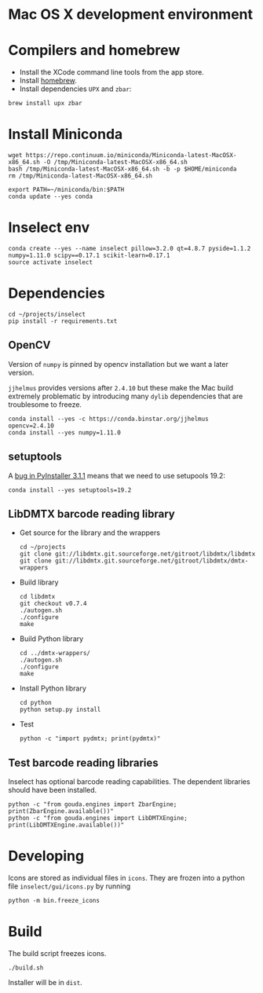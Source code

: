 # Mac OS X development environment

# Compilers and homebrew

* Install the XCode command line tools from the app store.
* Install [homebrew](http://brew.sh/).
* Install dependencies `UPX` and `zbar`:

```
brew install upx zbar
```

# Install Miniconda

```
wget https://repo.continuum.io/miniconda/Miniconda-latest-MacOSX-x86_64.sh -O /tmp/Miniconda-latest-MacOSX-x86_64.sh
bash /tmp/Miniconda-latest-MacOSX-x86_64.sh -b -p $HOME/miniconda
rm /tmp/Miniconda-latest-MacOSX-x86_64.sh

export PATH=~/miniconda/bin:$PATH
conda update --yes conda
```

# Inselect env

```
conda create --yes --name inselect pillow=3.2.0 qt=4.8.7 pyside=1.1.2 numpy=1.11.0 scipy==0.17.1 scikit-learn=0.17.1
source activate inselect
```

# Dependencies

```
cd ~/projects/inselect
pip install -r requirements.txt
```

## OpenCV
Version of `numpy` is pinned by opencv installation but we want a later
version.

`jjhelmus` provides versions after `2.4.10` but these make the Mac build
extremely problematic by introducing many `dylib` dependencies that are
troublesome to freeze.
```
conda install --yes -c https://conda.binstar.org/jjhelmus opencv=2.4.10
conda install --yes numpy=1.11.0
```

## setuptools
A [bug in PyInstaller 3.1.1](https://github.com/pyinstaller/pyinstaller/issues/1773)
means that we need to use setupools 19.2:

```
conda install --yes setuptools=19.2
```

## LibDMTX barcode reading library

* Get source for the library and the wrappers

    ```
    cd ~/projects
    git clone git://libdmtx.git.sourceforge.net/gitroot/libdmtx/libdmtx
    git clone git://libdmtx.git.sourceforge.net/gitroot/libdmtx/dmtx-wrappers
    ```

* Build library

    ```
    cd libdmtx
    git checkout v0.7.4
    ./autogen.sh
    ./configure
    make
    ```

* Build Python library

    ```
    cd ../dmtx-wrappers/
    ./autogen.sh
    ./configure
    make
    ```

* Install Python library

    ```
    cd python
    python setup.py install
    ```

* Test

    ```
    python -c "import pydmtx; print(pydmtx)"
    ```

## Test barcode reading libraries

Inselect has optional barcode reading capabilities. The dependent libraries
should have been installed.

```
python -c "from gouda.engines import ZbarEngine; print(ZbarEngine.available())"
python -c "from gouda.engines import LibDMTXEngine; print(LibDMTXEngine.available())"
```

# Developing

Icons are stored as individual files in `icons`. They are frozen into
a python file `inselect/gui/icons.py` by running

```
python -m bin.freeze_icons
```

# Build

The build script freezes icons.

```
./build.sh
```

Installer will be in `dist`.
